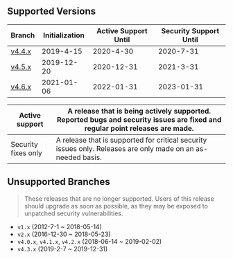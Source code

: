 Supported Versions
---

| Branch                                                     | Initialization | Active Support Until | Security Support Until |
| ---------------------------------------------------------- | -------------- | -------------------- | ---------------------- |
| [v4.4.x](https://github.com/swoole/swoole-src/tree/v4.4.x) | 2019-4-15      | 2020-4-30            | 2020-7-31              |
| [v4.5.x](https://github.com/swoole/swoole-src/tree/v4.5.x) | 2019-12-20     | 2020-12-31           | 2021-3-31              |
| [v4.6.x](https://github.com/swoole/swoole-src/tree/master) | 2021-01-06     | 2022-01-31           | 2023-01-31             |

| Active support      | A release that is being actively supported. Reported bugs and security issues are fixed and regular point releases are made. |
| ------------------- | ------------------------------------------------------------ |
| Security fixes only | A release that is supported for critical security issues only. Releases are only made on an as-needed basis. |

Unsupported Branches
---
> These releases that are no longer supported. Users of this release should upgrade as soon as possible, as they may be exposed to unpatched security vulnerabilities.

- `v1.x` (2012-7-1 ~ 2018-05-14)
- `v2.x` (2016-12-30 ~ 2018-05-23)
- `v4.0.x`, `v4.1.x`, `v4.2.x` (2018-06-14 ~ 2019-02-02)
- `v4.3.x` (2019-2-7 ~ 2019-12-31)
